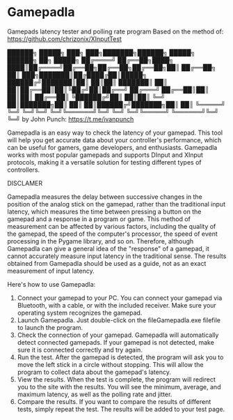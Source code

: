 # Gamepadla
Gamepads latency tester and polling rate program
Based on the method of: https://github.com/chrizonix/XInputTest

   ██████╗  █████╗ ███╗   ███╗███████╗██████╗  █████╗ ██████╗ ██╗      █████╗
  ██╔════╝ ██╔══██╗████╗ ████║██╔════╝██╔══██╗██╔══██╗██╔══██╗██║     ██╔══██╗
  ██║  ███╗███████║██╔████╔██║█████╗  ██████╔╝███████║██║  ██║██║     ███████║
  ██║   ██║██╔══██║██║╚██╔╝██║██╔══╝  ██╔═══╝ ██╔══██║██║  ██║██║     ██╔══██║
  ╚██████╔╝██║  ██║██║ ╚═╝ ██║███████╗██║     ██║  ██║██████╔╝███████╗██║  ██║
   ╚═════╝ ╚═╝  ╚═╝╚═╝     ╚═╝╚══════╝╚═╝     ╚═╝  ╚═╝╚═════╝ ╚══════╝╚═╝  ╚═╝
                                         by John Punch: https://t.me/ivanpunch

Gamepadla is an easy way to check the latency of your gamepad. This tool will help you get accurate data about your controller's performance, which can be useful for gamers, game developers, and enthusiasts.
Gamepadla works with most popular gamepads and supports DInput and XInput protocols, making it a versatile solution for testing different types of controllers.

DISCLAMER

Gamepadla measures the delay between successive changes in the position of the analog stick on the gamepad, rather than the traditional input latency, which measures the time between pressing a button on the gamepad and a response in a program or game.
This method of measurement can be affected by various factors, including the quality of the gamepad, the speed of the computer's processor, the speed of event processing in the Pygame library, and so on.
Therefore, although Gamepadla can give a general idea of the "response" of a gamepad, it cannot accurately measure input latency in the traditional sense. The results obtained from Gamepadla should be used as a guide, not as an exact measurement of input latency.

Here's how to use Gamepadla:
1.  Connect your gamepad to your PC.
    You can connect your gamepad via Bluetooth, with a cable, or with the included receiver. Make sure your operating system recognizes the gamepad.
2.  Launch Gamepadla.
    Just double-click on the fileGamepadla.exe filefile to launch the program.
3.  Check the connection of your gamepad.
    Gamepadla will automatically detect connected gamepads. If your gamepad is not detected, make sure it is connected correctly and try again.
4.  Run the test.
    After the gamepad is detected, the program will ask you to move the left stick in a circle without stopping. This will allow the program to collect data about the gamepad's latency.
5.  View the results.
    When the test is complete, the program will redirect you to the site with the results. You will see the minimum, average, and maximum latency, as well as the polling rate and jitter.
6.  Compare the results.
    If you want to compare the results of different tests, simply repeat the test. The results will be added to your test page.
